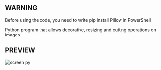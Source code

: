 ## WARNING
Before using the code, you need to write    pip install Pillow   in PowerShell


Python program that allows decorative, resizing and cutting operations on images


## PREVIEW  

![screen py](https://github.com/user-attachments/assets/559d12be-8783-4c67-90cc-26f39347ada6)
